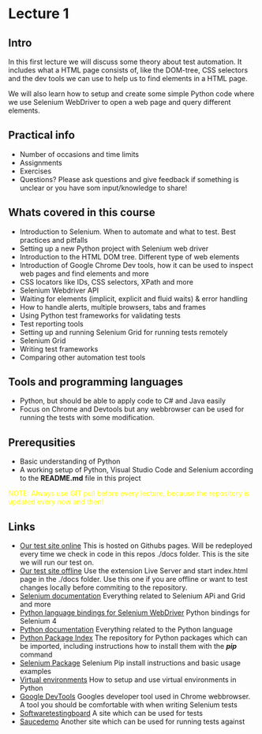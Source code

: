 # Lecture 1 #

## Intro ## 
In this first lecture we will discuss some theory about test automation. It includes what a HTML page consists of, like the DOM-tree, CSS selectors and the dev tools we can use to help us to find elements in a HTML page. 

We will also learn how to setup and create some simple Python code where we use Selenium WebDriver to open a web page and query different elements.   

## Practical info ##
- Number of occasions and time limits
- Assignments 
- Exercises
- Questions? Please ask questions and give feedback if something is unclear or you have som input/knowledge to share!

## Whats covered in this course ##
- Introduction to Selenium. When to automate and what to test. Best practices and pitfalls
- Setting up a new Python project with Selenium web driver
- Introduction to the HTML DOM tree. Different type of web elements
- Introduction of Google Chrome Dev tools, how it can be used to inspect web pages and find elements and more
- CSS locators like IDs, CSS selectors, XPath and more 
- Selenium Webdriver API
- Waiting for elements (implicit, explicit and fluid waits) & error handling
- How to handle alerts, multiple browsers, tabs and frames
- Using Python test frameworks for validating tests
- Test reporting tools
- Setting up and running Selenium Grid for running tests remotely
- Selenium Grid
- Writing test frameworks
- Comparing other automation test tools

## Tools and programming languages ##
- Python, but should be able to apply code to C# and Java easily
- Focus on Chrome and Devtools but any webbrowser can be used for running the tests with some modification.

## Prerequsities ##
- Basic understanding of Python
- A working setup of Python, Visual Studio Code and Selenium according to the **README.md** file in this 
project

<p style="color:yellow">NOTE: Always use GIT pull before every lecture, because the repository is updated every now and then!</p>

## Links ##
- [Our test site online](https://conrec-infinity-ab.github.io/Selenium-Course) This is hosted on Githubs pages. Will be redeployed every time we check in code in this repos ./docs folder. This is the site we will run our test on.
- [Our test site offline](http://127.0.0.1:5500/docs/index.html) Use the extension Live Server and start index.html page in the ./docs folder. Use this one if you are offline or want to test changes locally before commiting to the repository. 
- [Selenium documentation](https://www.selenium.dev/documentation/) Everything related to Selenium APi and Grid and more
- [Python language bindings for Selenium WebDriver](https://www.selenium.dev/selenium/docs/api/py/api.html#) Python bindings for Selenium 4
- [Python documentation](https://docs.python.org/3/) Everything related to the Python language 
- [Python Package Index](https://pypi.org) The repository for Python packages which can be imported, including instructions how to install them with the **_pip_** command
- [Selenium Package](https://pypi.org/project/selenium/) Selenium Pip install instructions and basic usage examples
- [Virtual environments](https://docs.python.org/3/library/venv.html) How to setup and use virtual environments in Python 
- [Google DevTools](https://developer.chrome.com/docs/devtools) Googles developer tool used in Chrome webbrowser. A tool you should be comfortable with when writing Selenium tests
- [Softwaretestingboard](https://magento.softwaretestingboard.com) A site which can be used for tests 
- [Saucedemo](https://www.saucedemo.com/) Another site which can be used for running tests against 
